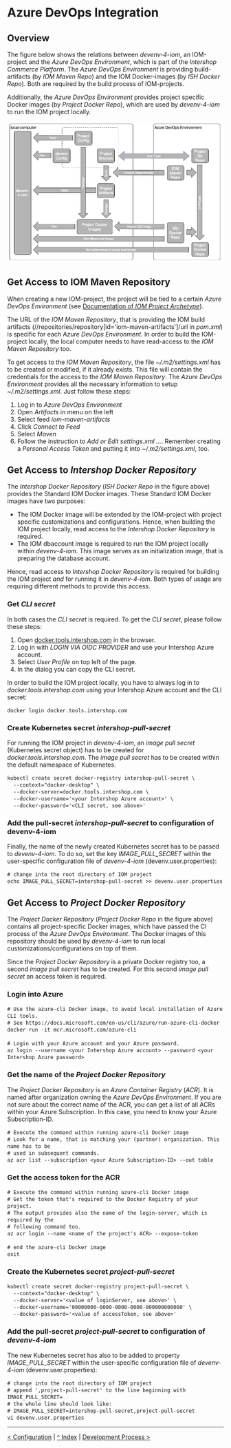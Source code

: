 # Azure DevOps Integration

## Overview

The figure below shows the relations between *devenv-4-iom*, an IOM-project and the *Azure DevOps Environment*, which is part of the *Intershop Commerce Platform*. The *Azure DevOps Environment* is providing build-artifacts (by *IOM Maven Repo*) and the IOM Docker-images (by *ISH Docker Repo*). Both are required by the build process of IOM-projects.

Additionally, the *Azure DevOps Environment* provides project specific Docker images (by *Project Docker Repo*), which are used by *devenv-4-iom* to run the IOM project locally.

![DevOps Integration Overview](DevOps-Integration-Overview.png)

## Get Access to IOM Maven Repository

When creating a new IOM-project, the project will be tied to a certain *Azure DevOps Environment* (see [Documentation of *IOM Project Archetype*](https://github.com/intershop/iom-project-archetype/blob/main/README.md)). 

The URL of the *IOM Maven Repository*, that is providing the IOM build artifacts (//repositories/repository[id='iom-maven-artifacts']/url in *pom.xml*) is specific for each *Azure DevOps Environment*. In order to build the IOM-project locally, the local computer needs to have read-access to the *IOM Maven Repository* too.

To get access to the *IOM Maven Repository*, the file *~/.m2/settings.xml* has to be created or modified, if it already exists. This file will contain the credentials for the access to the *IOM Maven Repository*. The *Azure DevOps Environment* provides all the necessary information to setup *~/.m2/settings.xml*. Just follow these steps:

1. Log in to *Azure DevOps Environment*
2. Open *Artifacts* in menu on the left
3. Select feed *iom-maven-artifacts*
4. Click *Connect to Feed*
5. Select *Maven*
6. Follow the instruction to *Add or Edit settings.xml ...*. Remember creating a *Personal Access Token* and putting it into *~/.m2/settings.xml*, too.

## Get Access to *Intershop Docker Repository*

The *Intershop Docker Repository* (*ISH Docker Repo* in the figure above) provides the Standard IOM Docker images. These Standard IOM Docker images have two purposes:
* The IOM Docker image will be extended by the IOM-project with project specific customizations and configurations. Hence, when building the IOM project locally, read access to the *Intershop Docker Repository* is required.
* The IOM dbaccount image is required to run the IOM project locally within *devenv-4-iom*. This image serves as an initialization image, that is preparing the database account.

Hence, read access to *Intershop Docker Repository* is required for building the IOM project *and* for running it in *devenv-4-iom*. Both types of usage are requiring different methods to provide this access.

### Get *CLI secret*

In both cases the *CLI secret* is required. To get the *CLI secret*, please follow these steps:

1. Open [docker.tools.intershop.com](https://docker.tools.intershop.com) in the browser.
2. Log in with *LOGIN VIA OIDC PROVIDER* and use your Intershop Azure account.
3. Select *User Profile* on top left of the page.
4. In the dialog you can copy the CLI secret.

In order to build the IOM project locally, you have to always log in to *docker.tools.intershop.com* using your Intershop Azure account and the CLI secret:

    docker login docker.tools.intershop.com

### Create Kubernetes secret *intershop-pull-secret*

For running the IOM project in *devenv-4-iom*, an *image pull secret* (Kubernetes secret object) has to be created for *docker.tools.intershop.com*. The *image pull secret* has to be created within the default namespace of Kubernetes.

    kubectl create secret docker-registry intershop-pull-secret \
      --context="docker-desktop" \
      --docker-server=docker.tools.intershop.com \
      --docker-username='<your Intershop Azure account>' \
      --docker-password='<CLI secret, see above>'

### Add the pull-secret *intershop-pull-secret* to configuration of devenv-4-iom

Finally, the name of the newly created Kubernetes secret has to be passed to *devenv-4-iom*. To do so, set the key *IMAGE_PULL_SECRET* within the user-specific configuration file of *devenv-4-iom* (devenv.user.properties):

    # change into the root directory of IOM project
    echo IMAGE_PULL_SECRET=intershop-pull-secret >> devenv.user.properties

## Get Access to *Project Docker Repository*

The *Project Docker Repository* (*Project Docker Repo* in the figure above) contains all project-specific Docker images, which have passed the CI process of the *Azure DevOps Environment*. The Docker images of this repository should be used by *devenv-4-iom* to run local customizations/configurations on top of them.

Since the *Project Docker Repository* is a private Docker registry too, a second *image pull secret* has to be created. For this second *image pull secret* an access token is required. 

### Login into Azure

    # Use the azure-cli Docker image, to avoid local installation of Azure CLI tools.
    # See https://docs.microsoft.com/en-us/cli/azure/run-azure-cli-docker
    docker run -it mcr.microsoft.com/azure-cli

    # Login with your Azure account and your Azure password.
    az login --username <your Intershop Azure account> --password <your Intershop Azure password>

### Get the name of the *Project Docker Repository*

The *Project Docker Repository* is an *Azure Container Registry* (*ACR*). It is named after organization owning the *Azure DevOps Environment*. If you are not sure about the correct name of the ACR, you can get a list of all ACRs within your Azure Subscription. In this case, you need to know your Azure Subscription-ID.

    # Execute the command within running azure-cli Docker image
    # Look for a name, that is matching your (partner) organization. This name has to be
    # used in subsequent commands.
    az acr list --subscription <your Azure Subscription-ID> --out table

### Get the access token for the ACR

    # Execute the command within running azure-cli Docker image
    # Get the token that's required to the Docker Registry of your project.
    # The output provides also the name of the login-server, which is required by the
    # following command too.
    az acr login --name <name of the project's ACR> --expose-token

    # end the azure-cli Docker image
    exit

### Create the Kubernetes secret *project-pull-secret*

    kubectl create secret docker-registry project-pull-secret \
      --context="docker-desktop" \
      --docker-server='<value of loginServer, see above>' \
      --docker-username='00000000-0000-0000-0000-000000000000' \
      --docker-password='<value of accessToken, see above>'

### Add the pull-secret *project-pull-secret* to configuration of *devenv-4-iom*

The new Kubernetes secret has also to be added to property *IMAGE_PULL_SECRET* within the user-specific configuration file of *devenv-4-iom* (devenv.user.properties):

    # change into the root directory of IOM project
    # append ',project-pull-secret' to the line beginning with IMAGE_PULL_SECRET=
    # the whole line should look like:
    # IMAGE_PULL_SECRET=intershop-pull-secret,project-pull-secret
    vi devenv.user.properties

---
[< Configuration](02_configuration.md) | [^ Index](../README.md) | [Development Process >](04_operations.md)
